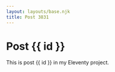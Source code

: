 ```yaml
---
layout: layouts/base.njk
title: Post 3831
---
```


# Post {{ id }}

This is post {{ id }} in my Eleventy project.
